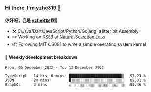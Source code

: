### Hi there, I'm [yzhe819](https://github.com/yzhe819) 👋

#### 你好呀，我是 [yzhe819](https://github.com/yzhe819) 捏👋

- :hammer_and_pick: C/Java/Dart/JavaScript/Python/Golang, a litter bit Assembly
- :pencil2: Working on [RSS3](https://github.com/NaturalSelectionLabs/RSS3) at [Natural Selection Labs](https://github.com/NaturalSelectionLabs)
- 📦 Following [MIT 6.S081](https://pdos.csail.mit.edu/6.S081/2020/) to write a simple operating system kernel



#### 📝 Weekly development breakdown

<!--START_SECTION:waka-->

```text
From: 05 December 2022 - To: 12 December 2022

TypeScript   14 hrs 10 mins  ████████████████████████▒   97.23 %
JSON         20 mins         ▓░░░░░░░░░░░░░░░░░░░░░░░░   02.31 %
GraphQL      3 mins          ░░░░░░░░░░░░░░░░░░░░░░░░░   00.46 %
```

<!--END_SECTION:waka-->



